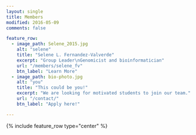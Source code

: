 ```yaml
---
layout: single
title: Members
modified: 2016-05-09
comments: false

feature_row:
  - image_path: Selene_2015.jpg
    alt: "selene"
    title: "Selene L. Fernandez-Valverde"
    excerpt: "Group Leader\nGenomicist and bioinformatician"
    url: "/members/selene_fv"
    btn_label: "Learn More"
  - image_path: bio-photo.jpg
    alt: "you"
    title: "This could be you!"
    excerpt: "We are looking for motivated students to join our team."
    url: "/contact/"
    btn_label: "Apply here!"

---
```


{% include feature_row type="center" %}



